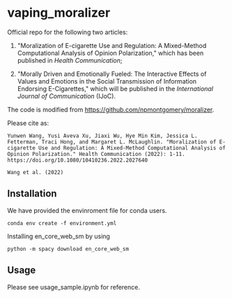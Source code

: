 # vaping_moralizer
Official repo for the following two articles: 

1) "Moralization of E-cigarette Use and Regulation: A Mixed-Method Computational Analysis of Opinion Polarization," which has been published in _Health Communication_;

2) "Morally Driven and Emotionally Fueled: The Interactive Effects of Values and Emotions in the Social Transmission of Information Endorsing E-Cigarettes," which will be published in the _International Journal of Communication_ (IJoC). 

The code is modified from https://github.com/npmontgomery/moralizer.


Please cite as:

    Yunwen Wang, Yusi Aveva Xu, Jiaxi Wu, Hye Min Kim, Jessica L. Fetterman, Traci Hong, and Margaret L. McLaughlin. "Moralization of E-cigarette Use and Regulation: A Mixed-Method Computational Analysis of Opinion Polarization." Health Communication (2022): 1-11. https://doi.org/10.1080/10410236.2022.2027640 
    
    Wang et al. (2022)

## Installation

We have provided the envinroment file for conda users. 
```shell
conda env create -f environment.yml
```
Installing en_core_web_sm by using
```shell
python -m spacy download en_core_web_sm
```

## Usage

Please see usage_sample.ipynb for reference. 



